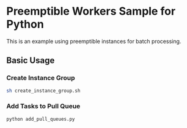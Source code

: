 # Preemptible Workers Sample for Python

This is an example using preemptible instances for batch processing.

## Basic Usage

### Create Instance Group

```sh
sh create_instance_group.sh
```

### Add Tasks to Pull Queue

```sh
python add_pull_queues.py
```
